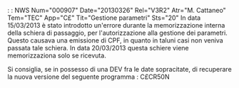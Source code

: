  :  : NWS Num="000907" Date="20130326" Rel="V3R2" Atr="M. Cattaneo" Tem="TEC" App="C£" Tit="Gestione parametri" Sts="20"
In data 15/03/2013 è stato introdotto un'errore durante la memorizzazione interna della schiera di
passaggio, per l'autorizzazione alla gestione dei parametri.
Questo causava una emissione di CPF, in quanto in taluni casi non veniva passata tale schiera.
In data 20/03/2013 questa schiere viene memorizzaziona solo se ricevuta.

Si consiglia, se in possesso di una DEV fra le date sopracitate, di recuperare la nuova versione del
seguente programma : 
C£CR50N

